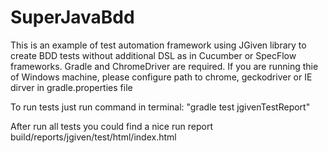# SuperJavaBdd

This is an example of test automation framework using JGiven library to create BDD tests without additional DSL as in Cucumber or SpecFlow frameworks. 
Gradle and ChromeDriver are required. If you are running thie of Windows machine, please configure path to chrome, geckodriver or IE dirver in gradle.properties file

To run tests just run command in terminal:
"gradle test jgivenTestReport"
 
After run all tests you could find a nice run report 
build/reports/jgiven/test/html/index.html